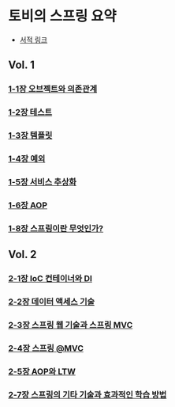 # 토비의 스프링 요약
- [서적 링크](http://www.kyobobook.co.kr/product/detailViewKor.laf?ejkGb=KOR&mallGb=KOR&barcode=9788960773431&orderClick=LEA&Kc=)

## Vol. 1
### [1-1장 오브젝트와 의존관계](./mds/ch1.md)
### [1-2장 테스트](./mds/ch2.md)
### [1-3장 템플릿](./mds/ch3.md)
### [1-4장 예외](./mds/ch4.md)
### [1-5장 서비스 추상화](./mds/ch5.md)
### [1-6장 AOP](./mds/ch6.md)
### [1-8장 스프링이란 무엇인가?](./mds/ch8.md)

## Vol. 2
### [2-1장 IoC 컨테이너와 DI](./mds/ch10.md)
### [2-2장 데이터 액세스 기술](./mds/ch11.md)
### [2-3장 스프링 웹 기술과 스프링 MVC](./mds/ch12.md)
### [2-4장 스프링 @MVC](./mds/ch13.md)
### [2-5장 AOP와 LTW](./mds/ch14.md)
### [2-7장 스프링의 기타 기술과 효과적인 학습 방법](./mds/ch15.md)
